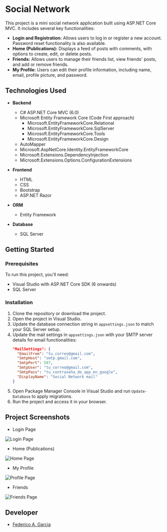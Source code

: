<!-- ABOUT THE PROJECT -->
# Social Network

This project is a mini social network application built using ASP.NET Core MVC. It includes several key functionalities:

* **Login and Registration:** Allows users to log in or register a new account. Password reset functionality is also available.
* **Home (Publications):** Displays a feed of posts with comments, with options to create, edit, or delete posts.
* **Friends:** Allows users to manage their friends list, view friends' posts, and add or remove friends.
* **My Profile:** Users can edit their profile information, including name, email, profile picture, and password.

## Technologies Used

- **Backend**
  - C# ASP.NET Core MVC (6.0)
  - Microsoft Entity Framework Core (Code First approach)
      - Microsoft.EntityFrameworkCore.Relational
      - Microsoft.EntityFrameworkCore.SqlServer
      - Microsoft.EntityFrameworkCore.Tools
      - Microsoft.EntityFrameworkCore.Design
  - AutoMapper
  - Microsoft.AspNetCore.Identity.EntityFrameworkCore
  - Microsoft.Extensions.DependencyInjection
  - Microsoft.Extensions.Options.ConfigurationExtensions

- **Frontend**
  - HTML
  - CSS
  - Bootstrap
  - ASP.NET Razor

- **ORM**
  - Entity Framework

- **Database**
  - SQL Server

## Getting Started

### Prerequisites
To run this project, you'll need:
- Visual Studio with ASP.NET Core SDK (6 onwards)
- SQL Server

### Installation
1. Clone the repository or download the project.
2. Open the project in Visual Studio.
3. Update the database connection string in `appsettings.json` to match your SQL Server setup.
4. Update the mail settings in `appsettings.json` with your SMTP server details for email functionalities:
   ```json
   "MailSettings": {
     "EmailFrom": "tu_correo@gmail.com",
     "SmtpHost": "smtp.gmail.com",
     "SmtpPort": 587,
     "SmtpUser": "tu_correo@gmail.com",
     "SmtpPass": "tu_contraseña_de_app_en_google",
     "DisplayName": "Social Network mail"
   }
5. Open Package Manager Console in Visual Studio and run `Update-Database` to apply migrations.
6. Run the project and access it in your browser.

## Project Screenshots

* Login Page

![Login Page](https://github.com/AleGxrcia/social-network-app/blob/main/SocialNetwork/wwwroot/ProjectImages/Login.png)

* Home (Publications)

![Home Page](https://github.com/AleGxrcia/social-network-app/blob/main/SocialNetwork/wwwroot/ProjectImages/HomePage.png)

* My Profile

![Profile Page](https://github.com/AleGxrcia/social-network-app/blob/main/SocialNetwork/wwwroot/ProjectImages/MyProfile.png)

* Friends

![Friends Page](https://github.com/AleGxrcia/social-network-app/blob/main/SocialNetwork/wwwroot/ProjectImages/FriendPosts.png)

## Developer
- [Federico A. Garcia](https://github.com/AleGxrcia)

